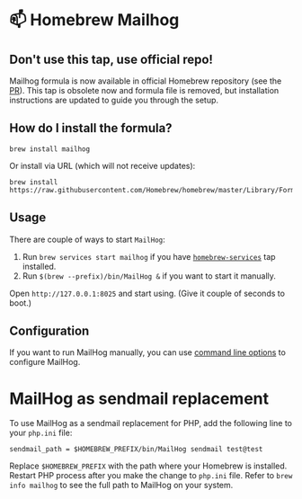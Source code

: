 # :mailbox: Homebrew Mailhog

## Don't use this tap, use official repo!
Mailhog formula is now available in official Homebrew repository (see the [PR](https://github.com/Homebrew/homebrew/pull/44884)). This tap is obsolete now and formula file is removed, but installation instructions are updated to guide you through the setup.

## How do I install the formula?
`brew install mailhog`

Or install via URL (which will not receive updates):

```
brew install https://raw.githubusercontent.com/Homebrew/homebrew/master/Library/Formula/mailhog.rb
```

## Usage
There are couple of ways to start `MailHog`:

1. Run `brew services start mailhog` if you have [`homebrew-services`](https://github.com/Homebrew/homebrew-services) tap installed.
2. Run `$(brew --prefix)/bin/MailHog &` if you want to start it manually.

Open `http://127.0.0.1:8025` and start using. (Give it couple of seconds to boot.)

## Configuration
If you want to run MailHog manually, you can use [command line options](https://github.com/mailhog/MailHog/blob/master/docs/CONFIG.md) to configure MailHog.

# MailHog as sendmail replacement
To use MailHog as a sendmail replacement for PHP, add the following line to your `php.ini` file:
```
sendmail_path = $HOMEBREW_PREFIX/bin/MailHog sendmail test@test
```

Replace `$HOMEBREW_PREFIX` with the path where your Homebrew is installed. Restart PHP process after you make the change to `php.ini` file. Refer to `brew info mailhog` to see the full path to MailHog on your system.
